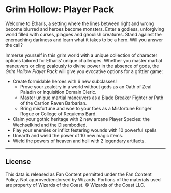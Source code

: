 # Grim Hollow: Player Pack

Welcome to Etharis, a setting where the lines between right and wrong become blurred and heroes become monsters. Enter a godless, unforgiving world filled with curses, plagues and ghoulish creatures. Stand against the encroaching darkness and learn what it takes to be a hero. Will you answer the call?

Immerse yourself in this grim world with a unique collection of character options tailored for Etharis’ unique challenges. Whether you master martial maneuvers or cling zealously to divine power in the absence of gods, the _Grim Hollow Player Pack_ will give you evocative options for a grittier game:

* Create formidable heroes with 6 new subclasses!  
   * Prove your zealotry in a world without gods as an Oath of Zeal Paladin or Inquisition Domain Cleric.  
   * Master unique martial maneuvers as a Blade Breaker Fighter or Path of the Carrion Raven Barbarian.  
   * Bring misfortune and woe to your foes as a Misfortune Bringer Rogue or College of Requiems Bard.
* Claim your gothic heritage with 2 new arcane Player Species: the Wechselkind and the Disembodied.
* Flay your enemies or inflict festering wounds with 10 powerful spells
* Unearth and wield the power of 10 new magic items.
* Wield the powers of heaven and hell with 2 legendary artifacts.

---

## License

This data is released as Fan Content permitted under the Fan Content Policy. Not approved/endorsed by Wizards. Portions of the materials used are property of Wizards of the Coast. © Wizards of the Coast LLC.
